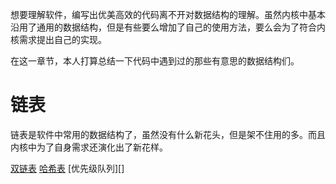 想要理解软件，编写出优美高效的代码离不开对数据结构的理解。虽然内核中基本沿用了通用的数据结构，但是有些要么增加了自己的使用方法，要么会为了符合内核需求提出自己的实现。

在这一章节，本人打算总结一下代码中遇到过的那些有意思的数据结构们。

# 链表

链表是软件中常用的数据结构了，虽然没有什么新花头，但是架不住用的多。而且内核中为了自身需求还演化出了新花样。

[双链表][1]
[哈希表][2]
[优先级队列][]



[1]: /data_struct/01-list.md
[2]: /data_struct/02-hlist.md
[3]: /data_struct/03-plist.md
